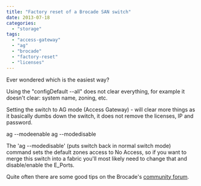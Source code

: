 ```yaml
---
title: "Factory reset of a Brocade SAN switch"
date: 2013-07-18
categories: 
  - "storage"
tags: 
  - "access-gateway"
  - "ag"
  - "brocade"
  - "factory-reset"
  - "licenses"
---
```


Ever wondered which is the easiest way?

Using the "configDefault --all" does not clear everything, for example it doesn't clear: system name, zoning, etc.

Setting the switch to AG mode (Access Gateway) - will clear more things as it basically dumbs down the switch, it does not remove the licenses, IP and password.

ag --modeenable
ag --modedisable

The 'ag --modedisable' (puts switch back in normal switch mode) command sets the default zones access to No Access, so if you want to merge this switch into a fabric you'll most likely need to change that and disable/enable the E\_Ports.

Quite often there are some good tips on the Brocade's [community forum](http://community.brocade.com/ "http://community.brocade.com/").

